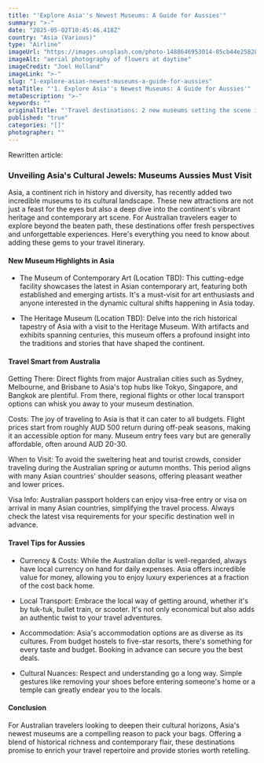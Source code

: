 ```yaml
---
title: "'Explore Asia''s Newest Museums: A Guide for Aussies'"
summary: ">-"
date: "2025-05-02T10:45:46.418Z"
country: "Asia (Various)"
type: "Airline"
imageUrl: "https://images.unsplash.com/photo-1488646953014-85cb44e25828?q=80&w=1935&auto=format&fit=crop&ixlib=rb-4.0.3&ixid=M3wxMjA3fDB8MHxwaG90by1wYWdlfHx8fGVufDB8fHx8fA%3D%3D"
imageAlt: "aerial photography of flowers at daytime"
imageCredit: "Joel Holland"
imageLink: ">-"
slug: "1-explore-asias-newest-museums-a-guide-for-aussies"
metaTitle: "'1. Explore Asia''s Newest Museums: A Guide for Aussies'"
metaDescription: ">-"
keywords: ""
originalTitle: "'Travel destinations: 2 new museums setting the scene in Asia - ArtsHub'"
published: "true"
categories: "[]"
photographer: ""
---
```



Rewritten article:

### Unveiling Asia's Cultural Jewels: Museums Aussies Must Visit

Asia, a continent rich in history and diversity, has recently added two incredible museums to its cultural landscape. These new attractions are not just a feast for the eyes but also a deep dive into the continent's vibrant heritage and contemporary art scene. For Australian travelers eager to explore beyond the beaten path, these destinations offer fresh perspectives and unforgettable experiences. Here's everything you need to know about adding these gems to your travel itinerary.

#### New Museum Highlights in Asia

- The Museum of Contemporary Art (Location TBD): This cutting-edge facility showcases the latest in Asian contemporary art, featuring both established and emerging artists. It's a must-visit for art enthusiasts and anyone interested in the dynamic cultural shifts happening in Asia today.

- The Heritage Museum (Location TBD): Delve into the rich historical tapestry of Asia with a visit to the Heritage Museum. With artifacts and exhibits spanning centuries, this museum offers a profound insight into the traditions and stories that have shaped the continent.

#### Travel Smart from Australia

Getting There: Direct flights from major Australian cities such as Sydney, Melbourne, and Brisbane to Asia's top hubs like Tokyo, Singapore, and Bangkok are plentiful. From there, regional flights or other local transport options can whisk you away to your museum destination.

Costs: The joy of traveling to Asia is that it can cater to all budgets. Flight prices start from roughly AUD 500 return during off-peak seasons, making it an accessible option for many. Museum entry fees vary but are generally affordable, often around AUD 20-30.

When to Visit: To avoid the sweltering heat and tourist crowds, consider traveling during the Australian spring or autumn months. This period aligns with many Asian countries' shoulder seasons, offering pleasant weather and lower prices.

Visa Info: Australian passport holders can enjoy visa-free entry or visa on arrival in many Asian countries, simplifying the travel process. Always check the latest visa requirements for your specific destination well in advance.

#### Travel Tips for Aussies

- Currency & Costs: While the Australian dollar is well-regarded, always have local currency on hand for daily expenses. Asia offers incredible value for money, allowing you to enjoy luxury experiences at a fraction of the cost back home.

- Local Transport: Embrace the local way of getting around, whether it's by tuk-tuk, bullet train, or scooter. It's not only economical but also adds an authentic twist to your travel adventures.

- Accommodation: Asia's accommodation options are as diverse as its cultures. From budget hostels to five-star resorts, there's something for every taste and budget. Booking in advance can secure you the best deals.

- Cultural Nuances: Respect and understanding go a long way. Simple gestures like removing your shoes before entering someone's home or a temple can greatly endear you to the locals.

#### Conclusion

For Australian travelers looking to deepen their cultural horizons, Asia's newest museums are a compelling reason to pack your bags. Offering a blend of historical richness and contemporary flair, these destinations promise to enrich your travel repertoire and provide stories worth retelling.
